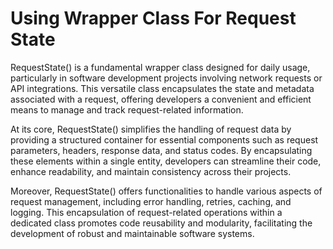 # Using Wrapper Class For Request State

RequestState() is a fundamental wrapper class designed for daily usage, particularly in software development projects involving network requests or API integrations. This versatile class encapsulates the state and metadata associated with a request, offering developers a convenient and efficient means to manage and track request-related information.

At its core, RequestState() simplifies the handling of request data by providing a structured container for essential components such as request parameters, headers, response data, and status codes. By encapsulating these elements within a single entity, developers can streamline their code, enhance readability, and maintain consistency across their projects.

Moreover, RequestState() offers functionalities to handle various aspects of request management, including error handling, retries, caching, and logging. This encapsulation of request-related operations within a dedicated class promotes code reusability and modularity, facilitating the development of robust and maintainable software systems.
